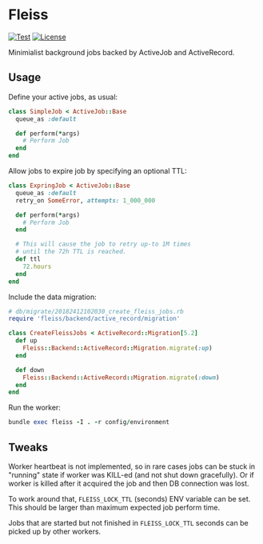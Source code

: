 # Fleiss

[![Test](https://github.com/bsm/fleiss/actions/workflows/test.yml/badge.svg)](https://github.com/bsm/fleiss/actions/workflows/test.yml)
[![License](https://img.shields.io/badge/License-Apache%202.0-blue.svg)](https://opensource.org/licenses/Apache-2.0)

Minimialist background jobs backed by ActiveJob and ActiveRecord.

## Usage

Define your active jobs, as usual:

```ruby
class SimpleJob < ActiveJob::Base
  queue_as :default

  def perform(*args)
    # Perform Job
  end
end
```

Allow jobs to expire job by specifying an optional TTL:

```ruby
class ExpringJob < ActiveJob::Base
  queue_as :default
  retry_on SomeError, attempts: 1_000_000

  def perform(*args)
    # Perform Job
  end

  # This will cause the job to retry up-to 1M times
  # until the 72h TTL is reached.
  def ttl
    72.hours
  end
end
```

Include the data migration:

```ruby
# db/migrate/20182412102030_create_fleiss_jobs.rb
require 'fleiss/backend/active_record/migration'

class CreateFleissJobs < ActiveRecord::Migration[5.2]
  def up
    Fleiss::Backend::ActiveRecord::Migration.migrate(:up)
  end

  def down
    Fleiss::Backend::ActiveRecord::Migration.migrate(:down)
  end
end
```

Run the worker:

```ruby
bundle exec fleiss -I . -r config/environment
```

## Tweaks

Worker heartbeat is not implemented, so in rare cases jobs can be stuck in "running" state if worker was KILL-ed (and not shut down gracefully). Or if worker is killed after it acquired the job and then DB connection was lost.

To work around that, `FLEISS_LOCK_TTL` (seconds) ENV variable can be set. This should be larger than maximum expected job perform time.

Jobs that are started but not finished in `FLEISS_LOCK_TTL` seconds can be picked up by other workers.
